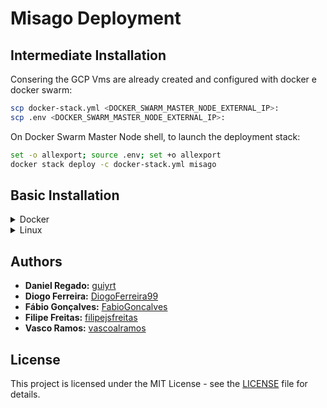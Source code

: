 # Misago Deployment

## Intermediate Installation

Consering the GCP Vms are already created and configured with docker e docker swarm:

```bash
scp docker-stack.yml <DOCKER_SWARM_MASTER_NODE_EXTERNAL_IP>:
scp .env <DOCKER_SWARM_MASTER_NODE_EXTERNAL_IP>:
```

On Docker Swarm Master Node shell, to launch the deployment stack:

```bash
set -o allexport; source .env; set +o allexport
docker stack deploy -c docker-stack.yml misago
```

## Basic Installation

<details>
  <summary>Docker</summary>
  
  The Docker deployment contains four components in four containers:
   - The Frontend Web Server
   - The Postgres Database
   - The Redis Cache
   - The Celery Job Queue
  To run all of this, use docker-compose on the main directory:
  ```bash
  cd deployment/docker && docker-compose up -d && cd ../..
  ```
</details>

<details>
  <summary>Linux</summary>
  
  Run this to:
   - create two distinct VMs
   - create DB
   - run all services 
  ```bash
  cd deployment/linux && vagrant up && cd ../..
  ```
</details>

## Authors

-   **Daniel Regado:** [guiyrt](https://github.com/guiyrt)
-   **Diogo Ferreira:** [DiogoFerreira99](https://github.com/DiogoFerreira99)
-   **Fábio Gonçalves:** [FabioGoncalves](https://github.com/FabioGoncalves)
-   **Filipe Freitas:** [filipejsfreitas](https://github.com/filipejsfreitas)
-   **Vasco Ramos:** [vascoalramos](https://vascoalramos.me)

## License

This project is licensed under the MIT License - see the [LICENSE](LICENSE) file for details.
